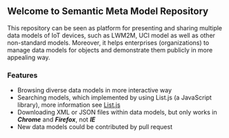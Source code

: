 ## Welcome to Semantic Meta Model Repository

This repository can be seen as platform for presenting and sharing multiple data models of IoT devices, such as LWM2M, UCI model as well as other non-standard models. Moreover, it helps enterprises (organizations) to manage data models for objects and demonstrate them publicly in more appealing way.

### Features

* Browsing diverse data models in more interactive way
* Searching models, which implemented by using List.js (a JavaScript library), more information see [List.js](http://listjs.com/)
* Downloading XML or JSON files within data models, but only works in _**Chrome**_ and _**Firefox**_, not _**IE**_
* New data models could be contributed by pull request

